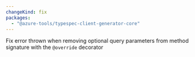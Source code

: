 ```yaml
---
changeKind: fix
packages:
  - "@azure-tools/typespec-client-generator-core"
---
```


Fix error thrown when removing optional query parameters from method signature with the `@override` decorator